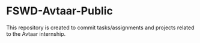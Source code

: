 # FSWD-Avtaar-Public
This repository is created to commit tasks/assignments and projects related to the Avtaar internship.
